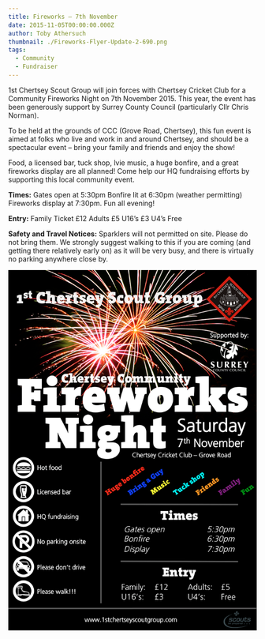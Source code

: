 ```yaml
---
title: Fireworks – 7th November
date: 2015-11-05T00:00:00.000Z
author: Toby Athersuch
thumbnail: ./Fireworks-Flyer-Update-2-690.png
tags:
  - Community
  - Fundraiser
---
```


1st Chertsey Scout Group will join forces with Chertsey Cricket Club for a Community Fireworks Night on 7th November 2015. This year, the event has been generously support by Surrey County Council (particularly Cllr Chris Norman).

To be held at the grounds of CCC (Grove Road, Chertsey), this fun event is aimed at folks who live and work in and around Chertsey, and should be a spectacular event – bring your family and friends and enjoy the show!

Food, a licensed bar, tuck shop, lvie music, a huge bonfire, and a great fireworks display are all planned! Come help our HQ fundraising efforts by supporting this local community event.

**Times:**
Gates open at 5:30pm
Bonfire lit at 6:30pm (weather permitting)
Fireworks display at 7:30pm.
Fun all evening!

**Entry:**
Family Ticket £12
Adults £5
U16’s £3
U4’s Free

**Safety and Travel Notices:**
Sparklers will not permitted on site. Please do not bring them.
We strongly suggest walking to this if you are coming (and getting there relatively early on) as it will be very busy, and there is virtually no parking anywhere close by.

![Fireworks flyer](./Fireworks-Flyer-Update-2-690.png)
